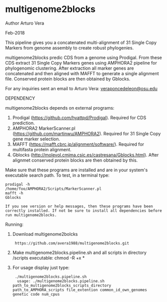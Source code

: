 # multigenome2blocks
Author Arturo Vera

Feb-2018

This pipeline gives you a concatenated multi-alignment of 31 Single Copy Markers from genome assembly to create robust phylogenies.

multigenome2blocks predic CDS from a genome using Prodigal. From these CDS extract 31 Single Copy Markers genes using AMPHORA2 pipeline for phylogenomic clustering. After extraction all marker genes are concatenated and then aligned with MAFFT to generate a single alignment file. Conserved protein blocks are then obtained by Gblocks.


For any inquiries sent an email to Arturo Vera: veraponcedeleon@osu.edu


DEPENDENCY

multigenome2blocks depends on external programs:

1. Prodigal (https://github.com/hyattpd/Prodigal). Required for CDS prediction.
2. AMPHORA2 MarkerScanner.pl (https://github.com/martinwu/AMPHORA2). Required for 31 Single Copy gene marker selection.
3. MAFFT (https://mafft.cbrc.jp/alignment/software/). Required for multifasta protein alignment.
4. Gblocks (http://molevol.cmima.csic.es/castresana/Gblocks.html). After alignmet conserved protein blocks are then obtained by this.

Make sure that these programs are installed and are in your system's executable search path. To test, in a terminal type:
  
    prodigal -h
    /home/foo/AMPHORA2/Scripts/MarkerScanner.pl
    mafft -h
    Gblocks
    
    If you see version or help messages, then these programs have been correctly installed. If not be sure to install all dependencies before run multigenome2blocks.

Running:

1. Download multigenome2bolcks

        https://github.com/avera1988/multigenome2blocks.git

2. Make multigenome2blocks.pipeline.sh and all scripts in directory /scripts executable: chmod -R +x *
3. For usage display just type:

        ./multigenome2blocks.pipeline.sh
         usage: ./multigenome2blocks.pipeline.sh path_to_multigenome2blocks_scripts_directory path_to_AMPHORA_scripts file_extention common_id_own_genomes genetic code num_cpus


    
    
    
    
    
